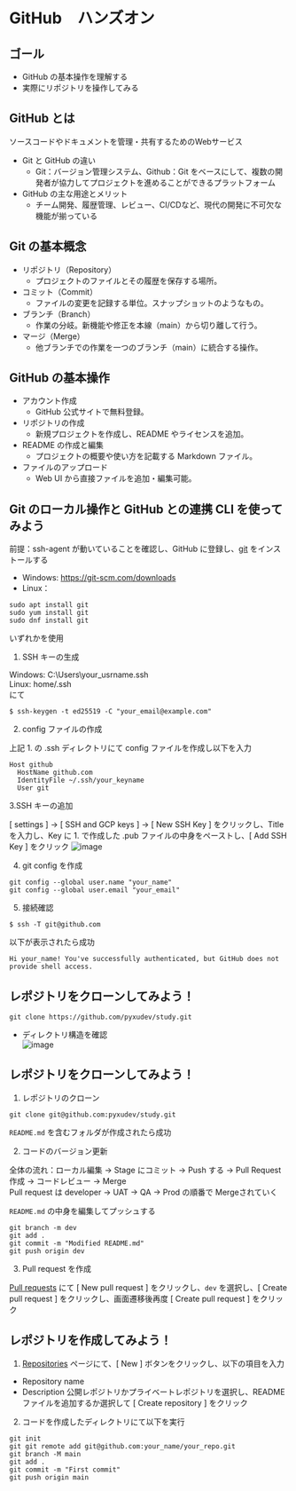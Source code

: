# GitHub　ハンズオン

## ゴール
- GitHub の基本操作を理解する
- 実際にリポジトリを操作してみる

## GitHub とは
ソースコードやドキュメントを管理・共有するためのWebサービス
- Git と GitHub の違い
  - Git：バージョン管理システム、Github：Git をベースにして、複数の開発者が協力してプロジェクトを進めることができるプラットフォーム
- GitHub の主な用途とメリット
  - チーム開発、履歴管理、レビュー、CI/CDなど、現代の開発に不可欠な機能が揃っている

## Git の基本概念
- リポジトリ（Repository）
  - プロジェクトのファイルとその履歴を保存する場所。
- コミット（Commit）
  - ファイルの変更を記録する単位。スナップショットのようなもの。
- ブランチ（Branch）
  - 作業の分岐。新機能や修正を本線（main）から切り離して行う。
- マージ（Merge）
  - 他ブランチでの作業を一つのブランチ（main）に統合する操作。

## GitHub の基本操作
- アカウント作成
  - GitHub 公式サイトで無料登録。
- リポジトリの作成
  - 新規プロジェクトを作成し、README やライセンスを追加。
- README の作成と編集
  - プロジェクトの概要や使い方を記載する Markdown ファイル。
- ファイルのアップロード
  - Web UI から直接ファイルを追加・編集可能。

## Git のローカル操作と GitHub との連携 CLI を使ってみよう
前提：ssh-agent が動いていることを確認し、GitHub に登録し、[git](https://git-scm.com/downloads) をインストールする
- Windows: https://git-scm.com/downloads
- Linux： 
```
sudo apt install git
sudo yum install git
sudo dnf install git
```
いずれかを使用

1. SSH キーの生成

Windows: C:\Users\your_usrname\.ssh<br>
Linux: home/.ssh<br>
にて
```
$ ssh-keygen -t ed25519 -C "your_email@example.com"
```

2. config ファイルの作成

上記 1. の .ssh ディレクトリにて config ファイルを作成し以下を入力
```
Host github
  HostName github.com
  IdentityFile ~/.ssh/your_keyname
  User git
```

3.SSH キーの追加

[ settings ] → [ SSH and GCP keys ] → [ New SSH Key ] をクリックし、Title を入力し、Key に 1. で作成した .pub ファイルの中身をペーストし、[ Add SSH Key ] をクリック
![image](https://github.com/user-attachments/assets/bca002c0-6f8b-42b8-883e-ff82f0893462)

4. git config を作成

```
git config --global user.name "your_name"
git config --global user.email "your_email"
```

5. 接続確認

```
$ ssh -T git@github.com
```
以下が表示されたら成功
```
Hi your_name! You've successfully authenticated, but GitHub does not provide shell access.
```

## レポジトリをクローンしてみよう！
```
git clone https://github.com/pyxudev/study.git
```
- ディレクトリ構造を確認<br>
![image](https://github.com/user-attachments/assets/761606e4-2538-4035-a41f-ea417ffb44b7)

## レポジトリをクローンしてみよう！

1. レポジトリのクローン

```
git clone git@github.com:pyxudev/study.git
```
`README.md` を含むフォルダが作成されたら成功

2. コードのバージョン更新

全体の流れ：ローカル編集 → Stage にコミット → Push する → Pull Request 作成 → コードレビュー → Merge<br>
Pull request は developer → UAT → QA → Prod の順番で Mergeされていく

`README.md` の中身を編集してプッシュする
```
git branch -m dev
git add .
git commit -m "Modified README.md"
git push origin dev
```

3. Pull request を作成

[Pull requests](https://github.com/pyxudev/study/pulls) にて [ New pull request ] をクリックし、`dev` を選択し、[ Create pull request ] をクリックし、画面遷移後再度 [ Create pull request ] をクリック

## レポジトリを作成してみよう！
1. [Repositories](https://github.com/your_name?tab=repositories) ページにて、[ New ] ボタンをクリックし、以下の項目を入力

- Repository name
- Description
公開レポジトリかプライベートレポジトリを選択し、README ファイルを追加するか選択して [ Create repository ] をクリック

2. コードを作成したディレクトリにて以下を実行

```
git init
git git remote add git@github.com:your_name/your_repo.git
git branch -M main
git add .
git commit -m "First commit"
git push origin main
```
